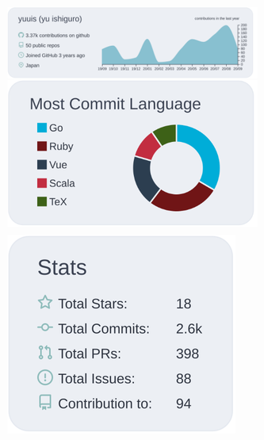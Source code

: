 <!-- [![](https://raw.githubusercontent.com/yuuis/yuuis/master/profile-summary-card-output/vue/0-profile-details.svg)](https://github.com/vn7n24fzkq/github-profile-summary-cards)
[![](https://raw.githubusercontent.com/yuuis/yuuis/master/profile-summary-card-output/vue/2-most-commit-language.svg)](https://github.com/vn7n24fzkq/github-profile-summary-cards)
[![](https://raw.githubusercontent.com/yuuis/yuuis/master/profile-summary-card-output/vue/1-repos-per-language.svg)](https://github.com/vn7n24fzkq/github-profile-summary-cards)
[![](https://raw.githubusercontent.com/yuuis/yuuis/master/profile-summary-card-output/vue/3-stats.svg)](https://github.com/vn7n24fzkq/github-profile-summary-cards) -->

[![](https://raw.githubusercontent.com/yuuis/yuuis/master/profile-summary-card-output/nord_bright/0-profile-details.svg)](https://github.com/vn7n24fzkq/github-profile-summary-cards)
[![](https://raw.githubusercontent.com/yuuis/yuuis/master/profile-summary-card-output/nord_bright/2-most-commit-language.svg)](https://github.com/vn7n24fzkq/github-profile-summary-cards)
<!-- [![](https://raw.githubusercontent.com/yuuis/yuuis/master/profile-summary-card-output/nord_bright/1-repos-per-language.svg)](https://github.com/vn7n24fzkq/github-profile-summary-cards) -->
[![](https://raw.githubusercontent.com/yuuis/yuuis/master/profile-summary-card-output/nord_bright/3-stats.svg)](https://github.com/vn7n24fzkq/github-profile-summary-cards)
